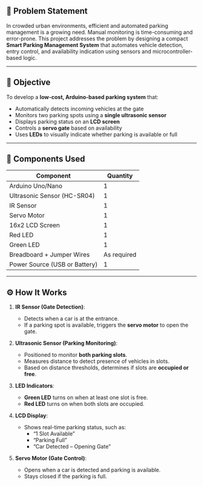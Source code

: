 ## 📝 **Problem Statement**

In crowded urban environments, efficient and automated parking management is a growing need. Manual monitoring is time-consuming and error-prone. This project addresses the problem by designing a compact **Smart Parking Management System** that automates vehicle detection, entry control, and availability indication using sensors and microcontroller-based logic.

---

## 🎯 **Objective**

To develop a **low-cost, Arduino-based parking system** that:
- Automatically detects incoming vehicles at the gate
- Monitors two parking spots using a **single ultrasonic sensor**
- Displays parking status on an **LCD screen**
- Controls a **servo gate** based on availability
- Uses **LEDs** to visually indicate whether parking is available or full

---

## 🔩 **Components Used**

| Component                  | Quantity |
|---------------------------|----------|
| Arduino Uno/Nano          | 1        |
| Ultrasonic Sensor (HC-SR04) | 1        |
| IR Sensor                 | 1        |
| Servo Motor               | 1        |
| 16x2 LCD Screen           | 1        |
| Red LED                   | 1        |
| Green LED                 | 1        |
| Breadboard + Jumper Wires | As required |
| Power Source (USB or Battery) | 1    |

---

## ⚙️ **How It Works**

1. **IR Sensor (Gate Detection)**:  
   - Detects when a car is at the entrance.
   - If a parking spot is available, triggers the **servo motor** to open the gate.

2. **Ultrasonic Sensor (Parking Monitoring)**:  
   - Positioned to monitor **both parking slots**.
   - Measures distance to detect presence of vehicles in slots.
   - Based on distance thresholds, determines if slots are **occupied or free**.

3. **LED Indicators**:  
   - **Green LED** turns on when at least one slot is free.
   - **Red LED** turns on when both slots are occupied.

4. **LCD Display**:  
   - Shows real-time parking status, such as:
     - “1 Slot Available”
     - “Parking Full”
     - “Car Detected – Opening Gate”

5. **Servo Motor (Gate Control)**:  
   - Opens when a car is detected and parking is available.
   - Stays closed if the parking is full.
